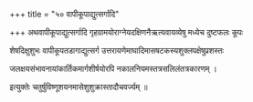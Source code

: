 +++
title = "५० वापीकूपाद्युत्सर्गादि"

+++
अथवापीकूपाद्युत्सर्गादि गृहग्रामयोराग्नेयदक्षिणनैऋत्यवायव्येषु मध्येच दुष्टफलः कूपः

शेषदिक्षुशुभः वापीकूपतडागाद्युत्सर्ग उत्तरायणेमाघादिमासषटकस्यशुक्लपक्षेषुप्रशस्तः

जलक्षयसंभावनायांकार्तिकमार्गशीर्षयोरपि नकालनियमस्तत्रसलिलंतत्रकारणम् ।

इत्युक्तेः चतुर्षुविष्णूशयनमासेशुशुक्रास्तादौचवर्ज्यम् ॥
